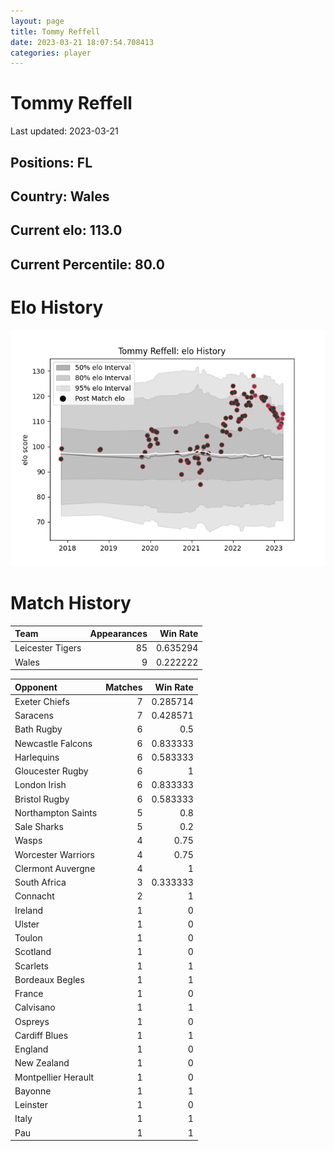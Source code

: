 ```yaml
---  
layout: page  
title: Tommy Reffell  
date: 2023-03-21 18:07:54.708413  
categories: player  
---
```

# Tommy Reffell


Last updated: 2023-03-21
## Positions: FL

## Country: Wales

## Current elo: 113.0

## Current Percentile: 80.0

# Elo History


![elo history](history_TommyReffell.png)
# Match History


| Team             |   Appearances |   Win Rate |
|:-----------------|--------------:|-----------:|
| Leicester Tigers |            85 |   0.635294 |
| Wales            |             9 |   0.222222 |

| Opponent            |   Matches |   Win Rate |
|:--------------------|----------:|-----------:|
| Exeter Chiefs       |         7 |   0.285714 |
| Saracens            |         7 |   0.428571 |
| Bath Rugby          |         6 |   0.5      |
| Newcastle Falcons   |         6 |   0.833333 |
| Harlequins          |         6 |   0.583333 |
| Gloucester Rugby    |         6 |   1        |
| London Irish        |         6 |   0.833333 |
| Bristol Rugby       |         6 |   0.583333 |
| Northampton Saints  |         5 |   0.8      |
| Sale Sharks         |         5 |   0.2      |
| Wasps               |         4 |   0.75     |
| Worcester Warriors  |         4 |   0.75     |
| Clermont Auvergne   |         4 |   1        |
| South Africa        |         3 |   0.333333 |
| Connacht            |         2 |   1        |
| Ireland             |         1 |   0        |
| Ulster              |         1 |   0        |
| Toulon              |         1 |   0        |
| Scotland            |         1 |   0        |
| Scarlets            |         1 |   1        |
| Bordeaux Begles     |         1 |   1        |
| France              |         1 |   0        |
| Calvisano           |         1 |   1        |
| Ospreys             |         1 |   0        |
| Cardiff Blues       |         1 |   1        |
| England             |         1 |   0        |
| New Zealand         |         1 |   0        |
| Montpellier Herault |         1 |   0        |
| Bayonne             |         1 |   1        |
| Leinster            |         1 |   0        |
| Italy               |         1 |   1        |
| Pau                 |         1 |   1        |